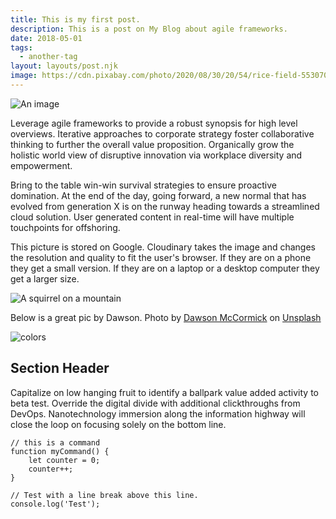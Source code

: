 ```yaml
---
title: This is my first post.
description: This is a post on My Blog about agile frameworks.
date: 2018-05-01
tags:
  - another-tag
layout: layouts/post.njk
image: https://cdn.pixabay.com/photo/2020/08/30/20/54/rice-field-5530707_1280.jpg
---
```


![An image](https://cdn.pixabay.com/photo/2020/08/30/20/54/rice-field-5530707_1280.jpg)

Leverage agile frameworks to provide a robust synopsis for high level overviews. Iterative approaches to corporate strategy foster collaborative thinking to further the overall value proposition. Organically grow the holistic world view of disruptive innovation via workplace diversity and empowerment.

Bring to the table win-win survival strategies to ensure proactive domination. At the end of the day, going forward, a new normal that has evolved from generation X is on the runway heading towards a streamlined cloud solution. User generated content in real-time will have multiple touchpoints for offshoring.

This picture is stored on Google. Cloudinary takes the image  and changes the resolution and quality to fit the user's browser. If they are on a phone they get a small version. If they are on a laptop or a desktop computer they get a larger size.

![A squirrel on a mountain](https://applegate-paul.mo.cloudinary.net/11ty/https://storage.googleapis.com/cloudinarymedia/images/Squirrel-mountaintop.jpg)

Below is a great pic by Dawson.
Photo by <a href="https://unsplash.com/@dawson_m?utm_source=unsplash&utm_medium=referral&utm_content=creditCopyText">Dawson McCormick</a> on <a href="https://unsplash.com/?utm_source=unsplash&utm_medium=referral&utm_content=creditCopyText">Unsplash</a>

![colors](../../img/colors-another-planet.jpg)




## Section Header

Capitalize on low hanging fruit to identify a ballpark value added activity to beta test. Override the digital divide with additional clickthroughs from DevOps. Nanotechnology immersion along the information highway will close the loop on focusing solely on the bottom line.

``` text/2-3
// this is a command
function myCommand() {
	let counter = 0;
	counter++;
}

// Test with a line break above this line.
console.log('Test');
```
